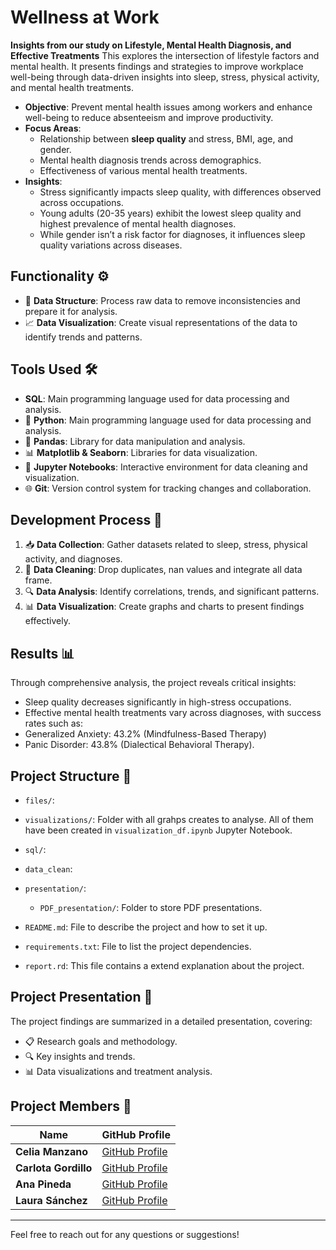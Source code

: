 # Wellness at Work
**Insights from our study on Lifestyle, Mental Health Diagnosis, and Effective Treatments**
This explores the intersection of lifestyle factors and mental health. It presents findings and strategies to improve workplace well-being through data-driven insights into sleep, stress, physical activity, and mental health treatments.

- **Objective**: Prevent mental health issues among workers and enhance well-being to reduce absenteeism and improve productivity.
- **Focus Areas**:
  - Relationship between **sleep quality** and stress, BMI, age, and gender.
  - Mental health diagnosis trends across demographics.
  - Effectiveness of various mental health treatments.
- **Insights**:
  - Stress significantly impacts sleep quality, with differences observed across occupations.
  - Young adults (20-35 years) exhibit the lowest sleep quality and highest prevalence of mental health diagnoses.
  - While gender isn’t a risk factor for diagnoses, it influences sleep quality variations across diseases.


## Functionality ⚙️

- 🧹 **Data Structure**: Process raw data to remove inconsistencies and prepare it for analysis.
- 📈 **Data Visualization**: Create visual representations of the data to identify trends and patterns.

## Tools Used 🛠️

- **SQL**: Main programming language used for data processing and analysis.
- 🐍 **Python**: Main programming language used for data processing and analysis.
- 🐼 **Pandas**: Library for data manipulation and analysis.
- 📊 **Matplotlib & Seaborn**: Libraries for data visualization.
- 📓 **Jupyter Notebooks**: Interactive environment for data cleaning and visualization.
- 🌐 **Git**: Version control system for tracking changes and collaboration.

## Development Process 🚀

1. 📥 **Data Collection**: Gather datasets related to sleep, stress, physical activity, and diagnoses.
2. 🧹 **Data Cleaning**: Drop duplicates, nan values and integrate all data frame. 
3. 🔍 **Data Analysis**: Identify correlations, trends, and significant patterns.
4. 📊 **Data Visualization**: Create graphs and charts to present findings effectively.

## Results 📊
Through comprehensive analysis, the project reveals critical insights:

- Sleep quality decreases significantly in high-stress occupations.
- Effective mental health treatments vary across diagnoses, with success rates such as:
- Generalized Anxiety: 43.2% (Mindfulness-Based Therapy)
- Panic Disorder: 43.8% (Dialectical Behavioral Therapy).



## Project Structure 📁

- `files/`: 
  
- `visualizations/`: Folder with all grahps creates to analyse. All of them have been created in `visualization_df.ipynb` Jupyter Notebook.
- `sql/`: 

- `data_clean`: 
- `presentation/`: 
  - `PDF_presentation/`: Folder to store PDF presentations.
- `README.md`: File to describe the project and how to set it up.
- `requirements.txt`: File to list the project dependencies.
- `report.rd`: This file contains a extend explanation about the project.

## Project Presentation 🎤

The project findings are summarized in a detailed presentation, covering:

- 📋 Research goals and methodology.
- 🔍 Key insights and trends.
- 📊 Data visualizations and treatment analysis.



## Project Members 👥

| Name       | GitHub Profile                           |
|------------|------------------------------------------|
| **Celia Manzano** | [GitHub Profile](https://github.com/cemanzanoc) |
| **Carlota Gordillo** | [GitHub Profile](https://github.com/carlotagordillo2) |
| **Ana Pineda** | [GitHub Profile](https://github.com/asdianita) |
| **Laura Sánchez** | [GitHub Profile](https://github.com/laurasanchez20) |
----

Feel free to reach out for any questions or suggestions!
